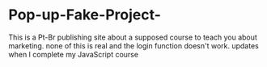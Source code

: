 # Pop-up-Fake-Project-
 This is a Pt-Br publishing site about a supposed course to teach you about marketing. none of this is real and the login function doesn't work. updates when I complete my JavaScript course
